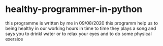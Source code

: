 # healthy-programmer-in-python
this programme is written by me in 09/08/2020
this programm help us to being healthy in our working hours
in time to time
they plays a song and says you to drinkl water or to relax your eyes and to do some physical exersice
